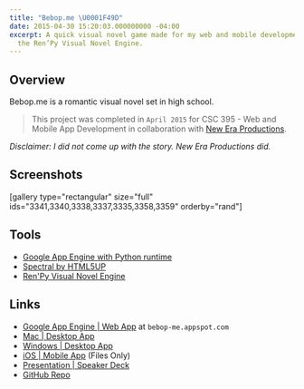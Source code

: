 ```yaml
---
title: "Bebop.me \U0001F49D"
date: 2015-04-30 15:20:03.000000000 -04:00
excerpt: A quick visual novel game made for my web and mobile development class using
  the Ren’Py Visual Novel Engine.
---
```

<h2 id="overview">Overview</h2>
<p class="intro">Bebop.me is a romantic visual novel set in high school.</p>
<blockquote><p>This project was completed in <code>April 2015</code> for CSC 395 - Web and Mobile App Development in collaboration with <a href="https://www.linkedin.com/in/chamberscalvin" target="_blank">New Era Productions</a>.</p></blockquote>
<p><em>Disclaimer: I did not come up with the story. New Era Productions did.</em></p>
<h2 id="screenshots">Screenshots</h2>
<p>[gallery type="rectangular" size="full" ids="3341,3340,3338,3337,3335,3358,3359" orderby="rand"]</p>
<h2 id="tools">Tools</h2>
<ul>
<li><a href="https://cloud.google.com/appengine/docs" target="_blank">Google App Engine with Python runtime</a></li>
<li><a href="http://html5up.net/spectral" target="_blank">Spectral by HTML5UP</a></li>
<li><a href="http://www.renpy.org/" target="_blank">Ren'Py Visual Novel Engine</a></li>
</ul>
<h2 id="links">Links</h2>
<ul>
<li><a href="http://bebop-me.appspot.com" target="_blank">Google App Engine | Web App</a> at <code>bebop-me.appspot.com</code></li>
<li><a href="https://drive.google.com/file/d/0BxibmGV5GFRjUko3UTVfbDBfLTg/view" target="_blank">Mac | Desktop App</a></li>
<li><a href="https://drive.google.com/file/d/0BxibmGV5GFRjWVc0Q01NZ29CN1k/view" target="_blank">Windows | Desktop App</a></li>
<li><a href="https://drive.google.com/file/d/0BxibmGV5GFRjSjRwb0dwWDFtZXc/view" target="_blank">iOS | Mobile App</a> (Files Only)</li>
<li><a href="https://speakerdeck.com/fvcproductions/bebop-dot-me" target="_blank">Presentation | Speaker Deck</a></li>
<li><a href="https://github.com/fvcproductions/Projects/tree/master/Bebop.me" target="_blank">GitHub Repo</a></li>
</ul>
